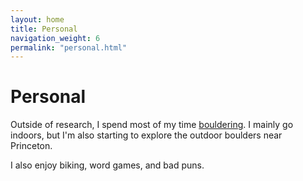 ```yaml
---
layout: home
title: Personal
navigation_weight: 6
permalink: "personal.html"
---
```


# Personal

Outside of research, I spend most of my time [bouldering](http://instagram.com/uthsav_climbs/). I mainly go indoors, but I'm also starting to explore the outdoor boulders near Princeton.  

I also enjoy biking, word games, and bad puns.